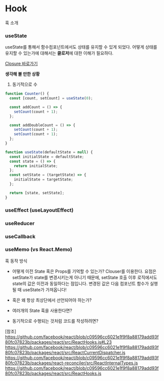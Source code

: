 # Hook

훅 소개

### useState

useState를 통해서 함수컴포넌트에서도 상태를 유지할 수 있게 되었다.
어떻게 상태를 유지할 수 있는가에 대해서는 **클로저**에 대한 이해가 필요하다.

[Closure 바로가기](../Javascript/closure.md)

**생각해 볼 만한 상황**

1. 동기적으로 수

```javascript
function Counter() {
  const [count, setCount] = useState(0);

  const addCount = () => {
    setCount(count + 1);
  };

  const addDoubleCount = () => {
    setCount(count + 1);
    setCount(count + 1);
  };
}

function useState(defaultState = null) {
  const initialState = defaultState;
  const state = () => {
    return initialState;
  };
  const setState = (targetState) => {
    initialState = targetState;
  };

  return [state, setState];
}
```

### useEffect (useLayoutEffect)

### useReducer

### useCallback

>

### useMemo (vs React.Memo)

훅 동작 방식

- 어떻게 이전 State 혹은 Props를 기억할 수 있는가? Clouser를 이용한다.
  요점은 setState가 state를 변경시키는게 아니기 때문에, setState 호출 이후 로직에서도 state의 값은 이전과 동일하다는 점입니다. 변경된 값은 다음 컴포넌트 함수가 실행될 때 useState가 가져옵니다!

- 훅은 왜 항상 최상단에서 선언되어야 하는가?

- 여러개의 State 훅을 사용한다면?

- 동기적으로 수행되는 것처럼 코드를 작성하려면?

[참조]
https://github.com/facebook/react/blob/c09596cc6021e1f9f8a88179add93f80fc07823b/packages/react/src/ReactHooks.js#L23
https://github.com/facebook/react/blob/c09596cc6021e1f9f8a88179add93f80fc07823b/packages/react/src/ReactCurrentDispatcher.js
https://github.com/facebook/react/blob/c09596cc6021e1f9f8a88179add93f80fc07823b/packages/react-reconciler/src/ReactInternalTypes.js
https://github.com/facebook/react/blob/c09596cc6021e1f9f8a88179add93f80fc07823b/packages/react/src/ReactHooks.js
